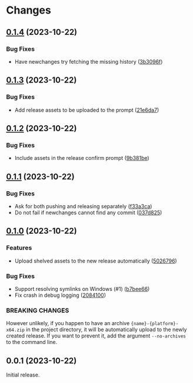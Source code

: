 # Changes

## [0.1.4](https://github.com/prantlf/vp/compare/v0.1.3...v0.1.4) (2023-10-22)

### Bug Fixes

* Have newchanges try fetching the missing history ([3b3096f](https://github.com/prantlf/vp/commit/3b3096fe7ce5131941a0562804be2f584c816b43))

## [0.1.3](https://github.com/prantlf/vp/compare/v0.1.2...v0.1.3) (2023-10-22)

### Bug Fixes

* Add release assets to be uploaded to the prompt ([21e6da7](https://github.com/prantlf/vp/commit/21e6da788894cfad37a8fa6da1679ad63365ff27))

## [0.1.2](https://github.com/prantlf/vp/compare/v0.1.1...v0.1.2) (2023-10-22)

### Bug Fixes

* Include assets in the release confirm prompt ([9b381be](https://github.com/prantlf/vp/commit/9b381bee1e69c8602561a5c350e0ebc42cdc521c))

## [0.1.1](https://github.com/prantlf/vp/compare/v0.1.0...v0.1.1) (2023-10-22)

### Bug Fixes

* Ask for both pushing and releasing separately ([f33a3ca](https://github.com/prantlf/vp/commit/f33a3ca5ffe8e03bff024f84050debdd4a6fc6f4))
* Do not fail if newchanges cannot find any commit ([037d825](https://github.com/prantlf/vp/commit/037d82509491b8cddc2960452208cef8f9105fa0))

## [0.1.0](https://github.com/prantlf/vp/compare/v0.0.1...v0.1.0) (2023-10-22)

### Features

* Upload shelved assets to the new release automatically ([5026796](https://github.com/prantlf/vp/commit/502679674c68290dc5c9ad0ed61115c095304a1a))

### Bug Fixes

* Support resolving symlinks on Windows (#1) ([b7bee66](https://github.com/prantlf/vp/commit/b7bee661041414dd041c38cfa2378ab34c2944d6))
* Fix crash in debug logging ([2084100](https://github.com/prantlf/vp/commit/208410075afb1cbaf8cc2b6f30dd334d50069889))

### BREAKING CHANGES

However unlikely, if you happen to have an archive `{name}-{platform}-x64.zip` in the project directory, it will be automatically upload to the newly created release. If you want to prevent it, add the argument `--no-archives` to the command line.

## 0.0.1 (2023-10-22)

Initial release.
